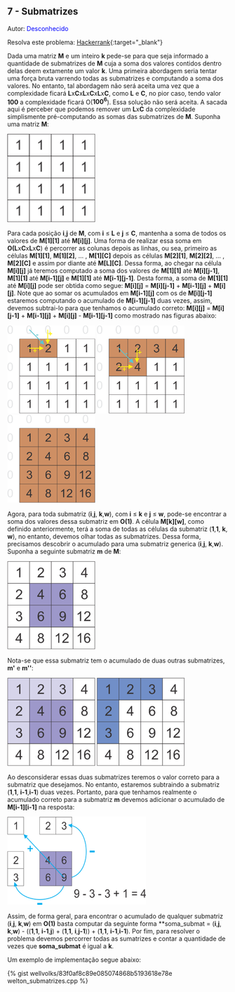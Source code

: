 ## 7 - Submatrizes
<div id="submatrizes"></div>

Autor: <font color = "blue">Desconhecido</font>

Resolva este problema: [Hackerrank][hackerrank-i]{:target="_blank"}

Dada uma matriz **M** e um inteiro **k** pede-se para que seja informado a quantidade de submatrizes de **M** cuja a soma dos valores contidos dentro delas deem extamente um valor **k**. Uma primeira abordagem seria tentar uma força bruta varrendo todas as submatrizes e computando a soma dos valores. No entanto, tal abordagem não será aceita uma vez que a complexidade ficará **L**x**C**x**L**x**C**x**L**x**C**, como **L** e **C**, no pior caso, tendo valor **100** a  complexidade ficará O(**$100^6$**). Essa solução não será aceita. A sacada aqui é perceber que podemos remover um **L**x**C** da complexidade simplismente  pré-computando as somas das submatrizes de **M**. Suponha uma matriz **M**:

<img src="https://github.com/wellvolks/wellvolks.github.io/raw/main/_includes/analises/gogeoEd01/imagens/mat_M.png" width="200" height="200" />

Para cada posição **i**,**j** de **M**, com **i** $\leqslant$ **L** e **j** $\leqslant$ **C**, mantenha a soma de todos os valores de **M\[1]\[1]** até **M\[i]\[j]**. Uma forma de realizar essa soma em **O(L**x**C**x**L**x**C**) é percorrer as colunas depois as linhas, ou sea, primeiro as células **M\[1]\[1]**, **M\[1]\[2]**, ... , **M\[1]\[C]** depois as células **M\[2]\[1]**, **M\[2]\[2]**, ... , **M\[2]\[C]** e assim por diante até **M\[L]\[C]**. Dessa forma, ao chegar na célula **M\[i]\[j]**  já teremos computado a soma dos valores de **M\[1]\[1]** até **M\[i]\[j-1]**, **M\[1]\[1]** até **M\[i-1]\[j]** e  **M\[1]\[1]** até **M\[i-1]\[j-1]**. Desta forma, a soma de **M\[1]\[1]** até **M\[i]\[j]** pode ser obtida como segue: **M\[i]\[j]** = **M\[i]\[j-1]** + **M\[i-1]\[j]** +  **M\[i]\[j]**. Note que ao somar os acumulados em **M\[i-1]\[j]** com os de **M\[i]\[j-1]** estaremos computando o acumulado de **M\[i-1]\[j-1]** duas vezes, assim, devemos subtrai-lo para que tenhamos o acumulado correto:  **M\[i]\[j]** = **M\[i]\[j-1]** + **M\[i-1]\[j]** +  **M\[i]\[j]** - **M\[i-1]\[j-1]** como mostrado nas figuras abaixo:

<img src="https://github.com/wellvolks/wellvolks.github.io/raw/main/_includes/analises/gogeoEd01/imagens/mat_pre.png"  width="200" height="200" />
<img src="https://github.com/wellvolks/wellvolks.github.io/raw/main/_includes/analises/gogeoEd01/imagens/mat_pre2.png" width="200" height="200" />
<img src="https://github.com/wellvolks/wellvolks.github.io/raw/main/_includes/analises/gogeoEd01/imagens/mat_pre3.png" width="200" height="200" />

Agora, para toda submatriz (**i**,**j**, **k**,**w**), com **i** $\leqslant$ **k** e **j** $\leqslant$ **w**, pode-se encontrar a soma dos valores dessa submatriz em **O(1)**. A célula **M\[k]\[w]**, como definido anteriormente, terá a soma de todas as células da submatriz (**1**,**1**, **k**, **w**), no entanto, devemos olhar todas as submatrizes. Dessa forma, precisamos descobrir o acumulado para uma submatriz generica (**i**,**j**, **k**,**w**). Suponha a seguinte submatriz **m** de **M**:

<img src="https://github.com/wellvolks/wellvolks.github.io/raw/main/_includes/analises/gogeoEd01/imagens/mat_sub.png"  width="200" height="200" />

Nota-se que essa submatriz tem o acumulado de duas outras submatrizes, **m'** e **m''**:

<img src="https://github.com/wellvolks/wellvolks.github.io/raw/main/_includes/analises/gogeoEd01/imagens/mat_sub1.png"  width="200" height="200" />
<img src="https://github.com/wellvolks/wellvolks.github.io/raw/main/_includes/analises/gogeoEd01/imagens/mat_sub2.png"  width="200" height="200" />

Ao desconsiderar essas duas submatrizes teremos o valor correto para a submatriz que desejamos. No entanto, estaremos subtraindo a submatriz (**1**,**1**, **i-1**,**i-1**) duas vezes. Portanto, para que tenhamos realmente o acumulado correto para a submatriz **m** devemos adicionar o acumulado de **M\[i-1]\[i-1]** na resposta:

<img src="https://github.com/wellvolks/wellvolks.github.io/raw/main/_includes/analises/gogeoEd01/imagens/mat_calc.png" width="316.47" height="200" />

Assim, de forma geral, para encontrar o acumulado de qualquer submatriz (**i**,**j**, **k**,**w**) em **O(1)** basta computar da seguinte forma **soma_submat = (**i**,**j**, **k**,**w**) - ((**1**,**1**, **i-1**,**j**) + (**1**,**1**, **i**,**j-1**)) + (**1**,**1**, **i-1**,**i-1**). Por fim, para resolver o problema devemos percorrer todas as sumatrizes e contar a quantidade de vezes que **soma_submat** é igual a **k**. 

Um exemplo de implementação segue abaixo:

{% gist wellvolks/83f0af8c89e085074868b5193618e78e welton_submatrizes.cpp %}

[hackerrank-i]: https://www.hackerrank.com/contests/gogeo-problemas-ja-utilizados-em-avaliacoes/challenges/submatrizes
